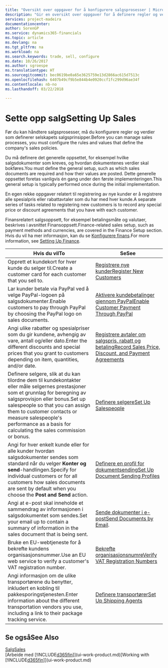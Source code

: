 ```yaml
---
title: "Oversikt over oppgaver for å konfigurere salgsprosesser | Microsoft-dokumentasjon"
description: "Gir en oversikt over oppgaver for å definere regler og verdier som definerer salgsprinsipper og -prosesser."
services: project-madeira
documentationcenter: 
author: SorenGP
ms.service: dynamics365-financials
ms.topic: article
ms.devlang: na
ms.tgt_pltfrm: na
ms.workload: na
ms.search.keywords: trade, sell, configure
ms.date: 10/26/2017
ms.author: sgroespe
ms.translationtype: HT
ms.sourcegitcommit: bec0619be0a65e3625759e13d2866ac615d7513c
ms.openlocfilehash: 6407b49cf9b5e844b4e0920ccf1fc299d96ae34f
ms.contentlocale: nb-no
ms.lasthandoff: 03/22/2018

---
```

# <a name="setting-up-sales"></a><span data-ttu-id="e6d1f-103">Sette opp salg</span><span class="sxs-lookup"><span data-stu-id="e6d1f-103">Setting Up Sales</span></span>
<span data-ttu-id="e6d1f-104">Før du kan håndtere salgsprosesser, må du konfigurere regler og verdier som definerer selskapets salgsprinsipper.</span><span class="sxs-lookup"><span data-stu-id="e6d1f-104">Before you can manage sales processes, you must configure the rules and values that define the company's sales policies.</span></span>

<span data-ttu-id="e6d1f-105">Du må definere det generelle oppsettet, for eksempel hvilke salgsdokumenter som kreves, og hvordan dokumentenes verdier skal bokføres.</span><span class="sxs-lookup"><span data-stu-id="e6d1f-105">You must define the general setup, such as which sales documents are required and how their values are posted.</span></span> <span data-ttu-id="e6d1f-106">Dette generelle oppsettet foretas vanligvis én gang under den første implementeringen.</span><span class="sxs-lookup"><span data-stu-id="e6d1f-106">This general setup is typically performed once during the initial implementation.</span></span>

<span data-ttu-id="e6d1f-107">En egen rekke oppgaver relatert til registrering av nye kunder er å registrere alle spesialpris eller rabattavtaler som du har med hver kunde.</span><span class="sxs-lookup"><span data-stu-id="e6d1f-107">A separate series of tasks related to registering new customers is to record any special price or discount agreements that you have with each customer.</span></span>

<span data-ttu-id="e6d1f-108">Finansrelatert salgsoppsett, for eksempel betalingsmåte og valutaer, beskrives i avsnittet Finansoppsett.</span><span class="sxs-lookup"><span data-stu-id="e6d1f-108">Finance-related sales setup, such as payment methods and currencies, are covered in the Finance Setup section.</span></span> <span data-ttu-id="e6d1f-109">Hvis du vil ha mer informasjon, kan du se [Konfigurere finans](finance-setup-finance.md).</span><span class="sxs-lookup"><span data-stu-id="e6d1f-109">For more information, see [Setting Up Finance](finance-setup-finance.md).</span></span>

| <span data-ttu-id="e6d1f-110">Hvis du vil</span><span class="sxs-lookup"><span data-stu-id="e6d1f-110">To</span></span> | <span data-ttu-id="e6d1f-111">Se</span><span class="sxs-lookup"><span data-stu-id="e6d1f-111">See</span></span> |
| --- | --- |
| <span data-ttu-id="e6d1f-112">Opprett et kundekort for hver kunde du selger til.</span><span class="sxs-lookup"><span data-stu-id="e6d1f-112">Create a customer card for each customer that you sell to.</span></span> |[<span data-ttu-id="e6d1f-113">Registrere nye kunder</span><span class="sxs-lookup"><span data-stu-id="e6d1f-113">Register New Customers</span></span>](sales-how-register-new-customers.md) |
| <span data-ttu-id="e6d1f-114">Lar kunder betale via PayPal ved å velge PayPal-logoen på salgsdokumenter.</span><span class="sxs-lookup"><span data-stu-id="e6d1f-114">Enable customers to pay through PayPal by choosing the PayPal logo on sales documents.</span></span> |[<span data-ttu-id="e6d1f-115">Aktivere kundebetalinger gjennom PayPal</span><span class="sxs-lookup"><span data-stu-id="e6d1f-115">Enable Customer Payment Through PayPal</span></span>](sales-how-enable-payment-service-extensions.md) |
| <span data-ttu-id="e6d1f-116">Angi ulike rabatter og spesialpriser som du gir kundene, avhengig av vare, antall og/eller dato.</span><span class="sxs-lookup"><span data-stu-id="e6d1f-116">Enter the different discounts and special prices that you grant to customers depending on item, quantities, and/or date.</span></span> |[<span data-ttu-id="e6d1f-117">Registrere avtaler om salgspris, rabatt og betaling</span><span class="sxs-lookup"><span data-stu-id="e6d1f-117">Record Sales Price, Discount, and Payment Agreements</span></span>](sales-how-record-sales-price-discount-payment-agreements.md) |
| <span data-ttu-id="e6d1f-118">Definere selgere, slik at du kan tilordne dem til kundekontakter eller måle selgernes prestasjoner som et grunnlag for beregning av salgsprovisjon eller bonus.</span><span class="sxs-lookup"><span data-stu-id="e6d1f-118">Set up salespeople so that you can assign them to customer contacts or measure salespeople's performance as a basis for calculating the sales commission or bonus.</span></span> |[<span data-ttu-id="e6d1f-119">Definere selgere</span><span class="sxs-lookup"><span data-stu-id="e6d1f-119">Set Up Salespeople</span></span>](sales-how-setup-salespeople.md) |
| <span data-ttu-id="e6d1f-120">Angi for hver enkelt kunde eller for alle kunder hvordan salgsdokumenter sendes som standard når du velger **Konter og send**-handlingen.</span><span class="sxs-lookup"><span data-stu-id="e6d1f-120">Specify for individual customers or for all customers how sales documents are sent by default when you choose the **Post and Send** action.</span></span> |[<span data-ttu-id="e6d1f-121">Definere en profil for dokumentsending</span><span class="sxs-lookup"><span data-stu-id="e6d1f-121">Set Up Document Sending Profiles</span></span>](sales-how-setup-document-send-profiles.md) |
| <span data-ttu-id="e6d1f-122">Angi at e-post skal inneholde et sammendrag av informasjonen i salgsdokumentet som sendes.</span><span class="sxs-lookup"><span data-stu-id="e6d1f-122">Set your email up to contain a summary of information in the sales document that is being sent.</span></span> |<span data-ttu-id="e6d1f-123">[Sende dokumenter i e-post](ui-how-send-documents-email.md)</span><span class="sxs-lookup"><span data-stu-id="e6d1f-123">[Send Documents by Email](ui-how-send-documents-email.md).</span></span> |
|<span data-ttu-id="e6d1f-124">Bruke en EU-webtjeneste for å bekrefte kundens organisasjonsnummer.</span><span class="sxs-lookup"><span data-stu-id="e6d1f-124">Use an EU web service to verify a customer's VAT registration number.</span></span>|[<span data-ttu-id="e6d1f-125">Bekrefte organisasjonsnumre</span><span class="sxs-lookup"><span data-stu-id="e6d1f-125">Verify VAT Registration Numbers</span></span>](finance-setup-vat.md)|
|<span data-ttu-id="e6d1f-126">Angi informasjon om de ulike transportørene du benytter, inkludert en kobling til pakkesporingstjenesten.</span><span class="sxs-lookup"><span data-stu-id="e6d1f-126">Enter information about the different transportation vendors you use, including a link to their package tracking service.</span></span>|[<span data-ttu-id="e6d1f-127">Definere transportører</span><span class="sxs-lookup"><span data-stu-id="e6d1f-127">Set Up Shipping Agents</span></span>](sales-how-to-set-up-shipping-agents.md)|

## <a name="see-also"></a><span data-ttu-id="e6d1f-128">Se også</span><span class="sxs-lookup"><span data-stu-id="e6d1f-128">See Also</span></span>
[<span data-ttu-id="e6d1f-129">Salg</span><span class="sxs-lookup"><span data-stu-id="e6d1f-129">Sales</span></span>](sales-manage-sales.md)  
<span data-ttu-id="e6d1f-130">[Arbeide med [!INCLUDE[d365fin](includes/d365fin_md.md)]](ui-work-product.md)</span><span class="sxs-lookup"><span data-stu-id="e6d1f-130">[Working with [!INCLUDE[d365fin](includes/d365fin_md.md)]](ui-work-product.md)</span></span>

